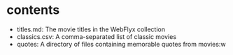 # contents

* titles.md: The movie titles in the WebFlyx collection
* classics.csv: A comma-separated list of classic movies
* quotes: A directory of files containing memorable quotes from movies:w

